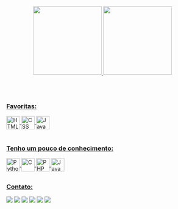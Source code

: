 ##
<div align="center">
  <a href="https://github.com/xhteluk4s">
  <img height="180em" src="https://github-readme-stats.vercel.app/api?username=xtheluk4s&show_icons=true&theme=omni&include_all_commits=true&count_private=true&locale=pt-br"/>
  <img height="180em" src="https://github-readme-stats.vercel.app/api/top-langs/?username=xtheluk4s&layout=compact&langs_count=7&theme=omni&locale=pt-br"/>
</div>

  ##
  
<div style="display: inline_block;"><br>
  <h3>Favoritas:</h3>
  <img align="center" alt="HTML" height="35" width="35" src="https://cdn.jsdelivr.net/gh/devicons/devicon/icons/html5/html5-original.svg">
  <img align="center" alt="CSS" height="35" width="35" src="https://cdn.jsdelivr.net/gh/devicons/devicon/icons/css3/css3-original.svg">
  <img align="center" alt="JavaScript" height="35" width="35" src="https://cdn.jsdelivr.net/gh/devicons/devicon/icons/javascript/javascript-plain.svg">
</div>  

<div style="display: inline_block"><br>
  <h3>Tenho um pouco de conhecimento:</h3>
  <img align="center" alt="Python" height="35" width="35" src="https://cdn.jsdelivr.net/gh/devicons/devicon/icons/python/python-original.svg">
  <img align="center" alt="C" height="35" width="35" src="https://cdn.jsdelivr.net/gh/devicons/devicon/icons/c/c-original.svg">
  <img align="center" alt="PHP" height="35" width="35" src="https://cdn.jsdelivr.net/gh/devicons/devicon/icons/php/php-plain.svg">
  <img align="center" alt="Java" height="35" width="35" src="https://cdn.jsdelivr.net/gh/devicons/devicon/icons/java/java-original.svg">
</div>

  ##
  
<div>
  <h3>Contato:</h3>
  <a href = "https://www.facebook.com/xtheluk4s"><img src="https://img.shields.io/badge/Facebook-1877F2?style=for-the-badge&logo=facebook&logoColor=white" target="_blank"></a>
  <a href = "https://api.whatsapp.com/send?phone=5583986570820"><img src="https://img.shields.io/badge/WhatsApp-25D366?style=for-the-badge&logo=whatsapp&logoColor=white" target="_blank"></a>
  <a href = "mailto:lucasaraujo1964@gmail.com"><img src="https://img.shields.io/badge/Gmail-D14836?style=for-the-badge&logo=gmail&logoColor=white" target="_blank"></a>
  <a href="https://www.instagram.com/lucasaraujo.js" target="_blank"><img src="https://img.shields.io/badge/-Instagram-%23E4405F?style=for-the-badge&logo=instagram&logoColor=white" target="_blank"></a>
  <a href="https://www.linkedin.com/in/lucas-araujo-51609b21a/" target="_blank"><img src="https://img.shields.io/badge/-LinkedIn-%230077B5?style=for-the-badge&logo=linkedin&logoColor=white" target="_blank"></a>
  <a href="https://twitter.com/xtheluk4s" target="_blank"><img src="https://img.shields.io/badge/Twitter-1DA1F2?style=for-the-badge&logo=twitter&logoColor=white" target="_blank"></a> 
</div>
  
